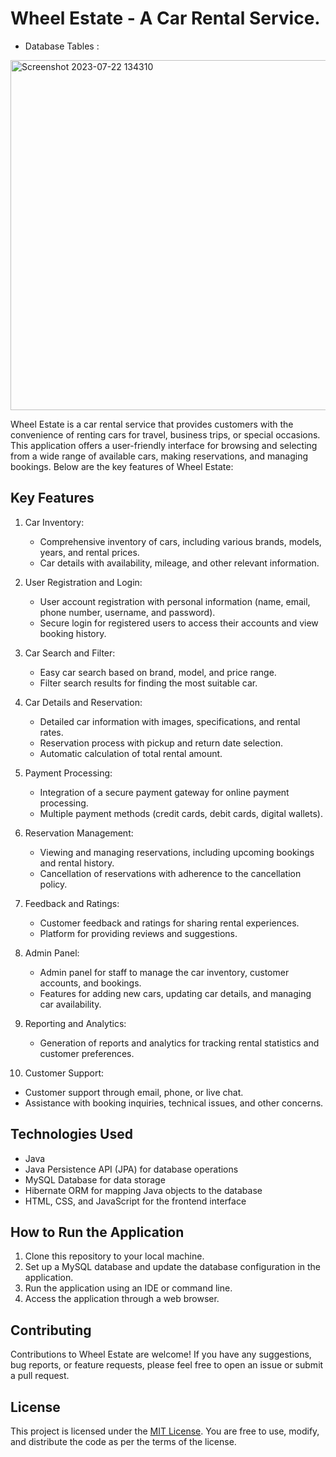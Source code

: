 # Wheel Estate - A Car Rental Service.

- Database Tables : 


<img width="560" alt="Screenshot 2023-07-22 134310" src="https://github.com/AnkitDeshpande/Wheel-Estate/assets/115605876/1fd831c8-58f8-4790-ab91-363af99b943e">



Wheel Estate is a car rental service that provides customers with the convenience of renting cars for travel, business trips, or special occasions. This application offers a user-friendly interface for browsing and selecting from a wide range of available cars, making reservations, and managing bookings. Below are the key features of Wheel Estate:

## Key Features

1. Car Inventory:
   - Comprehensive inventory of cars, including various brands, models, years, and rental prices.
   - Car details with availability, mileage, and other relevant information.

2. User Registration and Login:
   - User account registration with personal information (name, email, phone number, username, and password).
   - Secure login for registered users to access their accounts and view booking history.

3. Car Search and Filter:
   - Easy car search based on brand, model, and price range.
   - Filter search results for finding the most suitable car.

4. Car Details and Reservation:
   - Detailed car information with images, specifications, and rental rates.
   - Reservation process with pickup and return date selection.
   - Automatic calculation of total rental amount.

5. Payment Processing:
   - Integration of a secure payment gateway for online payment processing.
   - Multiple payment methods (credit cards, debit cards, digital wallets).

6. Reservation Management:
   - Viewing and managing reservations, including upcoming bookings and rental history.
   - Cancellation of reservations with adherence to the cancellation policy.

7. Feedback and Ratings:
   - Customer feedback and ratings for sharing rental experiences.
   - Platform for providing reviews and suggestions.

8. Admin Panel:
   - Admin panel for staff to manage the car inventory, customer accounts, and bookings.
   - Features for adding new cars, updating car details, and managing car availability.

9. Reporting and Analytics:
   - Generation of reports and analytics for tracking rental statistics and customer preferences.

10. Customer Support:
   - Customer support through email, phone, or live chat.
   - Assistance with booking inquiries, technical issues, and other concerns.

## Technologies Used

- Java
- Java Persistence API (JPA) for database operations
- MySQL Database for data storage
- Hibernate ORM for mapping Java objects to the database
- HTML, CSS, and JavaScript for the frontend interface

## How to Run the Application

1. Clone this repository to your local machine.
2. Set up a MySQL database and update the database configuration in the application.
3. Run the application using an IDE or command line.
4. Access the application through a web browser.

## Contributing

Contributions to Wheel Estate are welcome! If you have any suggestions, bug reports, or feature requests, please feel free to open an issue or submit a pull request.

## License

This project is licensed under the [MIT License](LICENSE). You are free to use, modify, and distribute the code as per the terms of the license.

